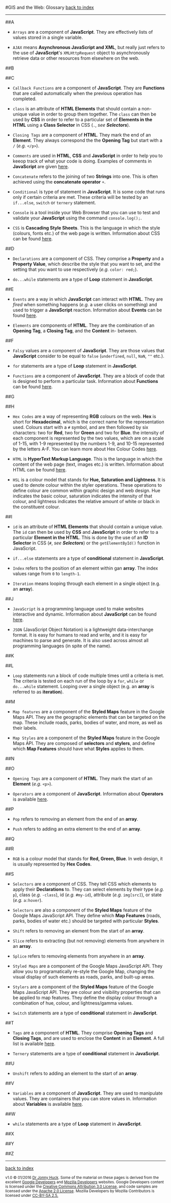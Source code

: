 #GIS and the Web: Glossary
[back to index](http://students.jonnyhuck.co.uk)

---
##A

* `Arrays` are a component of **JavaScript**. They are effectively lists of values stored in a single variable.

* `AJAX` means **Asynchronous JavaScript and XML**, but really just refers to the use of **JavaScript**'s `XMLHttpRequest` object to asynchronously retrieve data or other resources from elsewhere on the web.

##B

##C

* `Callback Functions` are a component of **JavaScript**. They are **Functions** that are called automatically when the previous operation has completed.

* `class` is an attribute of **HTML Elements** that should contain a non-unique value in order to group them together. The `class` can then be used by **CSS** in order to refer to a particular set of **Elements in the HTML** using a **Class Selector** in CSS (`.`, *see **Selectors***).

* `Closing Tags` are a component of **HTML**. They mark the end of an **Element**. They always correspond the the **Opening Tag** but start with a `/` (*e.g.* `</p>`).

* `Comments` are used in **HTML**, **CSS** and **JavaScript** in order to help you to keeop track of what your code is doing. Examples of comments in **JavaScript** are given [here](http://www.w3schools.com/js/js_comments.asp).

* `Concatenate` refers to the joining of two **Strings** into one. This is often achieved using the **concatenate operator** `+`.

* `Conditional` is type of statement in **JavaScript**. It is some code that runs only if certain criteria are met. These criteria will be tested by an `if...else`, `switch` or `ternery` statement.

* `Console` is a tool inside your Web Browser that you can use to test and validate your **JavaScript** using the command `console.log();`.

* `CSS` is **Cascading Style Sheets**. This is the language in which the style (colours, fonts etc.) of the web page is written. Information about CSS can be found [here](http://www.w3schools.com/css/default.asp).

##D

* `Declarations` are a component of CSS. They comprise a **Property** and a **Property Value**, which describe the style that you want to set, and the setting that you want to use respectively (*e.g.* `color: red;`).

* `do...while` statements are a type of **Loop** statement in **JavaScript**.


##E

* `Events` are a way in which **JavaScript** can interact with **HTML**. They are *fired* when something happens (*e.g.* a user clicks on something) and used to trigger a **JavaScript** reaction. Information about **Events** can be found [here](http://www.w3schools.com/js/js_events.asp).

* `Elements` are components of **HTML**. They are the combination of an **Opening Tag**, a **Closing Tag**, and the **Content** in- between.

##F

* `Falsy` values are a component of **JavaScript**. They are those values that **JavaScript**  consider to be equal to `false` (`underfined`, `null`, `NaN`, `""` etc.). 

* `for` statements are a type of **Loop** statement in **JavaScript**.

* `Functions` are a component of **JavaScript**. They are a block of code that is designed to perform a particular task. Information about **Functions** can be found [here](http://www.w3schools.com/js/js_functions.asp).

##G

##H

* `Hex Codes` are a way of representing **RGB** colours on the web. **Hex** is short for **Hexadecimal**, which is the correct name for the representation used. Colours start with a `#` symbol, and are then followed by six characters: two for **Red**, two for **Green** and two for **Blue**. the intensity of each component is represented by the two values, which are on a scale of 1-15, with 1-9 represented by the numbers 1-9, and 10-15 represented by the letters A-F. You can learn more about Hex Colour Codes [here](http://www.w3schools.com/cssref/css_colors.asp).

* `HTML` is **HyperText Markup Language**. This is the language in which the content of the web page (text, images etc.) is written. Information about HTML can be found [here](http://www.w3schools.com/html/default.asp).

* `HSL` is a colour model that stands for **Hue, Saturation and Lightness**. It is used to denote colour within the styler operations. These operations to define colour are common within graphic design and web design. Hue indicates the basic colour, saturation indicates the intensity of that colour, and lightness indicates the relative amount of white or black in the constituent colour.


##I

* `id` is an attribute of **HTML Elements** that should contain a unique value. The `id` can then be used by **CSS** and **JavaScript** in order to refer to a particular **Element in the HTML**. This is done by the use of an **ID Selector** in CSS (`#`, *see **Selectors***) or the `getElementById()` function in JavaScript.

* `if...else` statements are a type of **conditional** statement in **JavaScript**.

* `Index` refers to the position of an element within gan **array**. The index values range from `0` to `length-1`.

* `Iteration` means looping through each element in a single object (e.g. an **array**).

##J

* `JavaScript` is a programming language used to make websites interactive and dynamic. Information about **JavaScript** can be found [here](http://www.w3schools.com/js/default.asp).

* `JSON` (JavaScript Object Notation) is a lightweight data-interchange format. It is easy for humans to read and write, and it is easy for machines to parse and generate. It is also used across almost all programming languages (in spite of the name).

##K

##L

* `Loop` statements run a block of code multiple times until a criteria is met. The criteria is tested on each run of the loop by a `for`, `while` or `do...while` statement. Looping over a single object (e.g. an **array** is referred to as **iteration**).

##M

* `Map features` are a component of the **Styled Maps** feature in the Google Maps API. They are the geographic elements that can be targeted on the map. These include roads, parks, bodies of water, and more, as well as their labels.

* `Map Styles` are a component of the **Styled Maps** feature in the Google Maps API. They are composed of **selectors** and **stylers**, and define which **Map Features** should have what **Styles** applies to them.

##N

##O

* `Opening Tags` are a component of **HTML**. They mark the start of an **Element** (*e.g.* `<p>`).

* `Operators` are a component of **JavaScript**. Information about **Operators** is available [here](http://www.w3schools.com/js/js_operators.asp).

##P

* `Pop` refers to removing an element from the end of an **array**.

* `Push` refers to adding an extra element to the end of an **array**.

##Q

##R

* `RGB` is a colour model that stands for **Red, Green, Blue**. In web design, it is usually represented by **Hex Codes**.

##S

* `Selectors` are a component of CSS. They tell CSS which elements to apply their **Declarations** to. They can select elements by their type (*e.g.* `p`), class (*e.g.* `-class`), id (*e.g.* `#my-id`), attribute (*e.g.* `img[src]`), or state (*e.g.* `a:hover`).

* `Selectors` are also a component of the **Styled Maps** feature of the Google Maps JavaScript API. They define which **Map Features** (roads, parks, bodies of water etc.) should be targeted with particular **Styles**.

* `Shift` refers to removing an element from the start of an **array**.

* `Slice` refers to extracting (but not removing) elements from anywhere in an **array**.

* `Splice` refers to removing elements from anywhere in an **array**. 

* `Styled Maps` are a component of the Google Maps JavaScript API. They allow you to programatically re-style the Google Map, changing the visual display of such elements as roads, parks, and built-up areas.

* `Stylers` are a component of the **Styled Maps** feature of the Google Maps JavaScript API. They are colour and visibility properties that can be applied to map features. They define the display colour through a combination of hue, colour, and lightness/gamma values.

* `Switch` statements are a type of **conditional** statement in **JavaScript**. 


##T

* `Tags` are a component of **HTML**. They comprise **Opening Tags** and **Closing Tags**, and are used to enclose the **Content** in an **Element**. A full list is available [here](http://www.w3schools.com/tags/ref_byfunc.asp).

* `Ternery` statements are a type of **conditional** statement in **JavaScript**.

##U

* `Unshift` refers to adding an element to the start of an **array**.

##V

* `Variables` are a component of **JavaScript**. They are used to manipulate values. They are containers that you can store values in. Information about **Variables** is available [here](http://www.w3schools.com/js/js_variables.asp).

##W

* `while` statements are a type of **Loop** statement in **JavaScript**.

##X

##Y

##Z

---
[back to index](http://students.jonnyhuck.co.uk)

<small>v1.0 &copy; 01/2016 [Dr Jonny Huck](http://jonnyhuck.co.uk). Some of the material on these pages is derived from the excellent [Google Developers](https://developers.google.com/maps/documentation/javascript) and [Mozilla Developers](https://developer.mozilla.org/en-US/Learn) websites. Google Developers content is licensed under the [Creative Commons Attribution 3.0 License](http://creativecommons.org/licenses/by/3.0/), and code samples are licensed under the [Apache 2.0 License](http://www.apache.org/licenses/LICENSE-2.0). Mozilla Developers by Mozilla Contributors is licensed under [CC-BY-SA 2.5.](http://creativecommons.org/licenses/by-sa/2.5/)</small>
